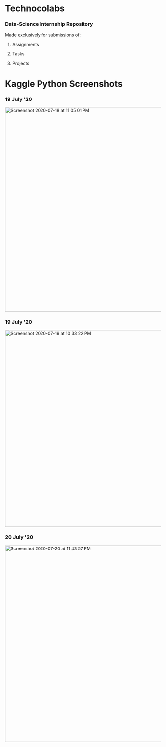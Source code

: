 # Technocolabs

### Data-Science Internship Repository
Made exclusively for submissions of:

1) Assignments

2) Tasks

3) Projects

# Kaggle Python Screenshots

### 18 July '20
<img width="661" alt="Screenshot 2020-07-18 at 11 05 01 PM" src="https://user-images.githubusercontent.com/54894091/87858904-e08a1800-c94e-11ea-91b4-bf871c9c74ad.png">

### 19 July '20
<img width="636" alt="Screenshot 2020-07-19 at 10 33 22 PM" src="https://user-images.githubusercontent.com/54894091/87880520-f1e72900-ca0f-11ea-88bd-f041f7a14d60.png">

### 20 July '20
<img width="635" alt="Screenshot 2020-07-20 at 11 43 57 PM" src="https://user-images.githubusercontent.com/54894091/87971425-f3cdec80-cae2-11ea-86f0-7a9611b41b73.png">

